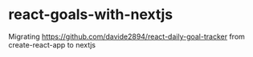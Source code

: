 # react-goals-with-nextjs
Migrating https://github.com/davide2894/react-daily-goal-tracker from create-react-app to nextjs
